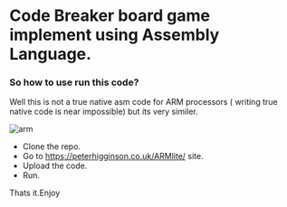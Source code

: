 # Code Breaker board game implement using Assembly Language.

### So how to use run this code?

Well this is not a true native asm code for ARM processors ( writing true native code is near impossible) but its very similer.

![arm](https://github.com/malintha-induwara/code-breaker-game-assembly/assets/60071404/5c03b85b-53aa-406b-b836-b17e9143b819)


* Clone the repo.
* Go to https://peterhigginson.co.uk/ARMlite/ site.
* Upload the code.
* Run.

Thats it.Enjoy

